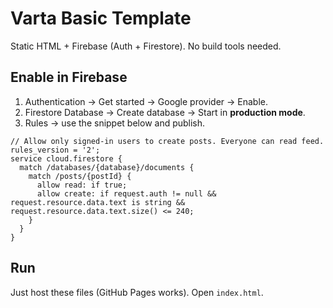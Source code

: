 # Varta Basic Template

Static HTML + Firebase (Auth + Firestore). No build tools needed.

## Enable in Firebase
1. Authentication → Get started → Google provider → Enable.
2. Firestore Database → Create database → Start in **production mode**.
3. Rules → use the snippet below and publish.

```
// Allow only signed-in users to create posts. Everyone can read feed.
rules_version = '2';
service cloud.firestore {
  match /databases/{database}/documents {
    match /posts/{postId} {
      allow read: if true;
      allow create: if request.auth != null && request.resource.data.text is string && request.resource.data.text.size() <= 240;
    }
  }
}
```

## Run
Just host these files (GitHub Pages works). Open `index.html`.
